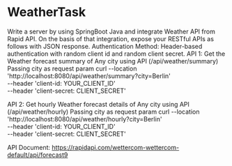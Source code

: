 # WeatherTask

Write a server by using SpringBoot Java and integrate Weather API from Rapid API. On the basis of that integration, expose your RESTful APIs as follows with JSON response.
Authentication Method: Header-based authentication with random client id and random client secret.
API 1: Get the Weather forecast summary of Any city using API
(/api/weather/summary)
Passing city as request param 
curl --location 'http://localhost:8080/api/weather/summary?city=Berlin' \
--header 'client-id: YOUR_CLIENT_ID' \
--header 'client-secret: CLIENT_SECRET'

API 2: Get hourly Weather forecast details of Any city using API
(/api/weather/hourly)
Passing city as request param 
curl --location 'http://localhost:8080/api/weather/hourly?city=Berlin' \
--header 'client-id: YOUR_CLIENT_ID' \
--header 'client-secret: CLIENT_SECRET'

API Document: https://rapidapi.com/wettercom-wettercom-default/api/forecast9
